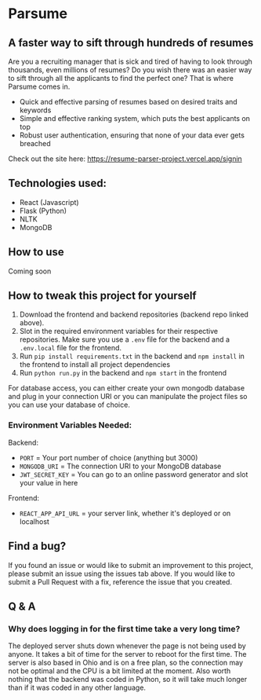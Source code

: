 # Parsume

## A faster way to sift through hundreds of resumes

Are you a recruiting manager that is sick and tired of having to look through thousands, even millions of resumes? Do you wish there was an easier way to sift through all the applicants to find the perfect one? That is where Parsume comes in.

* Quick and effective parsing of resumes based on desired traits and keywords
* Simple and effective ranking system, which puts the best applicants on top
* Robust user authentication, ensuring that none of your data ever gets breached

Check out the site here: https://resume-parser-project.vercel.app/signin

## Technologies used:
* React (Javascript)
* Flask (Python)
* NLTK
* MongoDB

## How to use

Coming soon

## How to tweak this project for yourself

1. Download the frontend and backend repositories (backend repo linked above).
2. Slot in the required environment variables for their respective repositories. Make sure you use a ```.env``` file for the backend and a ```.env.local``` file for the frontend.
3. Run ```pip install requirements.txt``` in the backend and ```npm install``` in the frontend to install all project dependencies
4. Run ```python run.py``` in the backend and ```npm start``` in the frontend

For database access, you can either create your own mongodb database and plug in your connection URI or you can manipulate the project files so you can use your database of choice. 

### Environment Variables Needed:

Backend:

* ```PORT``` = Your port number of choice (anything but 3000)
* ```MONGODB_URI``` = The connection URI to your MongoDB database
* ```JWT_SECRET_KEY``` = You can go to an online password generator and slot your value in here

Frontend:

* ```REACT_APP_API_URL``` = your server link, whether it's deployed or on localhost

## Find a bug?
If you found an issue or would like to submit an improvement to this project, please submit an issue using the issues tab above. If you would like to submit a Pull Request with a fix, reference the issue that you created.

## Q & A

### Why does logging in for the first time take a very long time?

The deployed server shuts down whenever the page is not being used by anyone. It takes a bit of time for the server to reboot for the first time. The server is also based in Ohio and is on a free plan, so the connection may not be optimal and the CPU is a bit limited at the moment. Also worth nothing that the backend was coded in Python, so it will take much longer than if it was coded in any other language.
